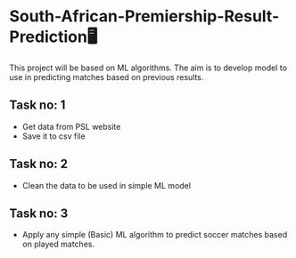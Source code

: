 # South-African-Premiership-Result-Prediction🖥️
This project will be based on ML algorithms. The aim is to develop model to use in predicting matches based on previous results.

## Task no: 1
* Get data from PSL website
* Save it to csv file

## Task no: 2
* Clean the data to be used in simple ML model

## Task no: 3
* Apply any simple (Basic) ML algorithm to predict soccer matches based on played matches.
